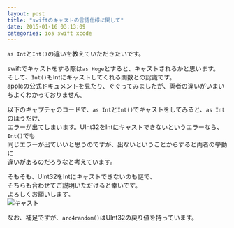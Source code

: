 ```yaml
---
layout: post
title: "swiftのキャストの言語仕様に関して"
date: 2015-01-16 03:13:09
categories: ios swift xcode
---
```

<p><code>as Int</code>と<code>Int()</code>の違いを教えていただきたいです。</p>

<p>swiftでキャストをする際は<code>as Hoge</code>とすると、キャストされるかと思います。<br>
そして、<code>Int()</code>もIntにキャストしてくれる関数との認識です。<br>
appleの公式ドキュメントを見たり、ぐぐってみましたが、両者の違いがいまいちよくわかっておりません。</p>

<p>以下のキャプチャのコードで、<code>as Int</code>と<code>Int()</code>でキャストをしてみると、<code>as Int</code>のほうだけ、<br>
エラーが出てしまいます。UInt32をIntにキャストできないというエラーなら、<code>Int()</code>でも<br>
同じエラーが出ていいと思うのですが、出ないということからすると両者の挙動に<br>
違いがあるのだろうなと考えています。</p>

<p>そもそも、UInt32をIntにキャストできないのも謎で、<br>
そちらも合わせてご説明いただけると幸いです。<br>
よろしくお願いします。<br>
<img src="https://i.stack.imgur.com/xiqRq.png" alt="キャスト"></p>

<p>なお、補足ですが、<code>arc4random()</code>はUInt32の戻り値を持っています。</p>
